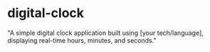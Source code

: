 # digital-clock
"A simple digital clock application built using [your tech/language], displaying real-time hours, minutes, and seconds."
